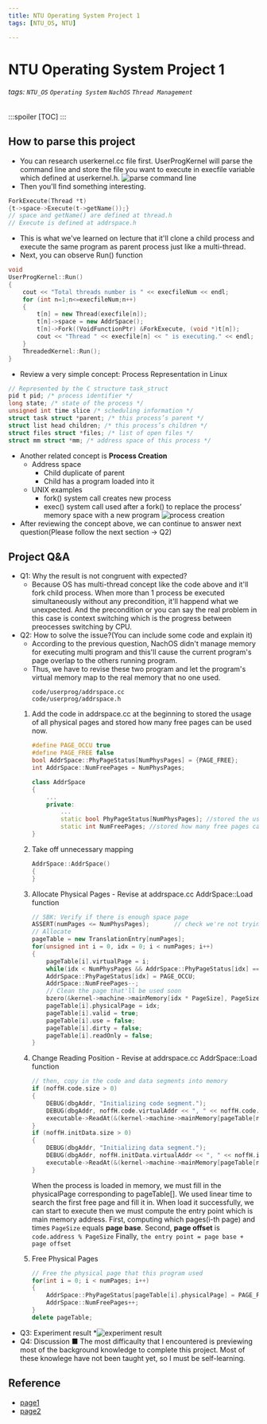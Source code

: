 ```yaml
---
title: NTU Operating System Project 1
tags: [NTU_OS, NTU]

---
```


# NTU Operating System Project 1
###### tags: `NTU_OS` `Operating System` `NachOS` `Thread Management` 
:::spoiler
[TOC]
:::

## How to parse this project
* You can research userkernel.cc file first. UserProgKernel will parse the command line and store the file you want to execute in execfile variable which defined at userkernel.h.
![parse command line](https://imgur.com/n73Z19F.png)
* Then you'll find something interesting.
```c++
ForkExecute(Thread *t)
{t->space->Execute(t->getName());}
// space and getName() are defined at thread.h
// Execute is defined at addrspace.h
```
* This is what we've learned on lecture that it'll clone a child process and execute the same program as parent process just like a multi-thread.
* Next, you can observe Run() function
```c++
void
UserProgKernel::Run()
{
	cout << "Total threads number is " << execfileNum << endl;
	for (int n=1;n<=execfileNum;n++)
	{
		t[n] = new Thread(execfile[n]);
		t[n]->space = new AddrSpace();
		t[n]->Fork((VoidFunctionPtr) &ForkExecute, (void *)t[n]);
		cout << "Thread " << execfile[n] << " is executing." << endl;
	}
	ThreadedKernel::Run();
}
```
* Review a very simple concept: Process Representation in Linux
```c++
// Represented by the C structure task_struct
pid t pid; /* process identifier */
long state; /* state of the process */
unsigned int time slice /* scheduling information */
struct task struct *parent; /* this process’s parent */
struct list head children; /* this process’s children */
struct files struct *files; /* list of open files */
struct mm struct *mm; /* address space of this process */
```
* Another related concept is **Process Creation**
    * Address space
        * Child duplicate of parent
        * Child has a program loaded into it
    * UNIX examples
        * fork() system call creates new process
        * exec() system call used after a fork() to replace the process’ memory space with a new program
![process creation](https://imgur.com/ClBK9bA.png)
* After reviewing the concept above, we can continue to answer next question(Please follow the next section -> Q2)

## Project Q&A
* Q1: Why the result is not congruent with expected?
	* Because OS has multi-thread concept like the code above and it'll fork child process. When more than 1 process be executed simultaneously without any precondition, it'll happend what we unexpected. And the precondition or you can say the real problem in this case is context switching which is the progress between preocesses switching by CPU.
* Q2: How to solve the issue?(You can include some code and explain it)
	* According to the previous question, NachOS didn't manage memory for executing multi program and this'll cause the current program's page overlap to the others running program.
	* Thus, we have to revise these two program and let the program's virtual memory map to the real memory that no one used.
        ```
        code/userprog/addrspace.cc
        code/userprog/addrspace.h
        ```
	1. Add the code in addrspace.cc at the beginning to stored the usage of all physical pages and stored how many free pages can be used now.
        ```c++
        #define PAGE_OCCU true
        #define PAGE_FREE false
        bool AddrSpace::PhyPageStatus[NumPhysPages] = {PAGE_FREE};
        int AddrSpace::NumFreePages = NumPhysPages;
        ```
        ```c++
        class AddrSpace
        {
            ...
            private:
                ...
                static bool PhyPageStatus[NumPhysPages]; //stored the usage of all physical pages
                static int NumFreePages; //stored how many free pages can be used now
        }
        ```
	2. Take off unnecessary mapping
        ```c++
        AddrSpace::AddrSpace()
        {
        }
        ```
	3. Allocate Physical Pages - Revise at addrspace.cc AddrSpace::Load function
        ```c++
        // SBK: Verify if there is enough space page
        ASSERT(numPages <= NumPhysPages);		// check we're not trying to run anything too big -- at least until we have virtual memory
        // Allocate
        pageTable = new TranslationEntry[numPages];
        for(unsigned int i = 0, idx = 0; i < numPages; i++)
        {
            pageTable[i].virtualPage = i;
            while(idx < NumPhysPages && AddrSpace::PhyPageStatus[idx] == PAGE_OCCU) idx++;
            AddrSpace::PhyPageStatus[idx] = PAGE_OCCU;
            AddrSpace::NumFreePages--;
            // Clean the page that'll be used soon
            bzero(&kernel->machine->mainMemory[idx * PageSize], PageSize);
            pageTable[i].physicalPage = idx;
            pageTable[i].valid = true;
            pageTable[i].use = false;
            pageTable[i].dirty = false;
            pageTable[i].readOnly = false;
        }
        ```
	4. Change Reading Position - Revise at addrspace.cc AddrSpace::Load function
        ```c++
        // then, copy in the code and data segments into memory
        if (noffH.code.size > 0)
        {
            DEBUG(dbgAddr, "Initializing code segment.");
            DEBUG(dbgAddr, noffH.code.virtualAddr << ", " << noffH.code.size);
            executable->ReadAt(&(kernel->machine->mainMemory[pageTable[noffH.code.virtualAddr/PageSize].physicalPage * PageSize + (noffH.code.virtualAddr%PageSize)]), noffH.code.size, noffH.code.inFileAddr);
        }
        if (noffH.initData.size > 0)
        {
            DEBUG(dbgAddr, "Initializing data segment.");
            DEBUG(dbgAddr, noffH.initData.virtualAddr << ", " << noffH.initData.size);
            executable->ReadAt(&(kernel->machine->mainMemory[pageTable[noffH.initData.virtualAddr/PageSize].physicalPage * PageSize + (noffH.code.virtualAddr%PageSize)]), noffH.initData.size, noffH.initData.inFileAddr);
        }
        ```
        When the process is loaded in memory, we must fill in the physicalPage corresponding to pageTable[]. We used linear time to search the first free page and fill it in.
        When load it successfully, we can start to execute then we must compute the entry point which is main memory address.
        First, computing which pages(i-th page) and times ```PageSize``` equals **page base**.
        Second, **page offset** is ```code.address % PageSize```
        Finally, ```the entry point = page base + page offset```
	
	5. Free Physical Pages
        ```c++
        // Free the physical page that this program used
        for(int i = 0; i < numPages; i++)
        {
            AddrSpace::PhyPageStatus[pageTable[i].physicalPage] = PAGE_FREE;
            AddrSpace::NumFreePages++;
        }
        delete pageTable;
        ```
* Q3: Experiment result
	*![experiment result](https://imgur.com/JpvtWbW.png)
* Q4: Discussion
	■ The most difficaulty that I encountered is previewing most of the background knowledge to complete this project. Most of these knowlege have not been taught yet, so I must be self-learning.


## Reference
* [page1](http://blog.terrynini.tw/tw/OS-NachOS-HW1/)
* [page2](https://morris821028.github.io/2014/05/24/lesson/hw-nachos4/)